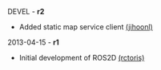 DEVEL - **r2**
 * Added static map service client [(jihoonl)](https://github.com/jihoonl/)

2013-04-15 - **r1**
 * Initial development of ROS2D [(rctoris)](https://github.com/rctoris/)

